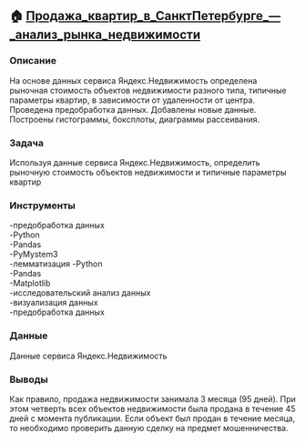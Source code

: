 ## :house: [**Продажа_квартир_в_СанктПетербурге_—_анализ_рынка_недвижимости**](https://github.com/AnatolyKuzmin/Data_Analyst_Yandex/blob/main/Продажа_квартир_в_СанктПетербурге_—_анализ_рынка_недвижимости/Продажа_квартир_в_СанктПетербурге_—_анализ_рынка_недвижимости.ipynb)

### Описание
На основе данных сервиса Яндекс.Недвижимость определена рыночная стоимость объектов недвижимости разного типа, типичные параметры квартир, в зависимости от удаленности от центра. Проведена предобработка данных. Добавлены новые данные. Построены гистограммы, боксплоты, диаграммы рассеивания.
### Задача
Используя данные сервиса Яндекс.Недвижимость, определить рыночную стоимость объектов недвижимости и типичные параметры квартир
### Инструменты
-предобработка данных<br>-Python<br>-Pandas<br>-PyMystem3<br>-лемматизация
-Python<br>-Pandas<br>-Matplotlib<br>-исследовательский анализ данных<br>-визуализация данных<br>-предобработка данных
### Данные
Данные сервиса Яндекс.Недвижимость
### Выводы
Как правило, продажа недвижимости занимала 3 месяца (95 дней). При этом четверть всех объектов недвижимости была продана в течение 45 дней с момента публикации. Если объект был продан в течение месяца, то необходимо проверить данную сделку на предмет мошенничества.
